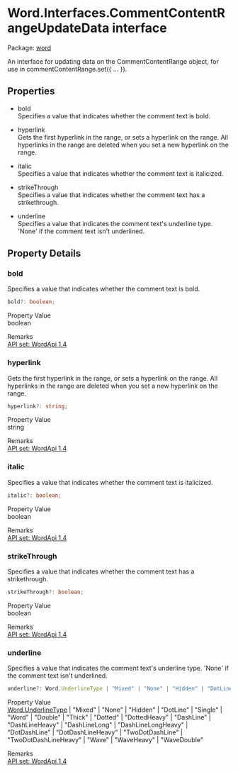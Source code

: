 # Word.Interfaces.CommentContentRangeUpdateData interface

Package: [word](/en-us/javascript/api/word)

An interface for updating data on the CommentContentRange object, for use in commentContentRange.set({ ... }).

## Properties

- bold  
  Specifies a value that indicates whether the comment text is bold.

- hyperlink  
  Gets the first hyperlink in the range, or sets a hyperlink on the range. All hyperlinks in the range are deleted when you set a new hyperlink on the range.

- italic  
  Specifies a value that indicates whether the comment text is italicized.

- strikeThrough  
  Specifies a value that indicates whether the comment text has a strikethrough.

- underline  
  Specifies a value that indicates the comment text's underline type. 'None' if the comment text isn't underlined.

## Property Details

### bold

Specifies a value that indicates whether the comment text is bold.

```typescript
bold?: boolean;
```

Property Value  
boolean

Remarks  
[API set: WordApi 1.4](/en-us/javascript/api/requirement-sets/word/word-api-requirement-sets)

### hyperlink

Gets the first hyperlink in the range, or sets a hyperlink on the range. All hyperlinks in the range are deleted when you set a new hyperlink on the range.

```typescript
hyperlink?: string;
```

Property Value  
string

Remarks  
[API set: WordApi 1.4](/en-us/javascript/api/requirement-sets/word/word-api-requirement-sets)

### italic

Specifies a value that indicates whether the comment text is italicized.

```typescript
italic?: boolean;
```

Property Value  
boolean

Remarks  
[API set: WordApi 1.4](/en-us/javascript/api/requirement-sets/word/word-api-requirement-sets)

### strikeThrough

Specifies a value that indicates whether the comment text has a strikethrough.

```typescript
strikeThrough?: boolean;
```

Property Value  
boolean

Remarks  
[API set: WordApi 1.4](/en-us/javascript/api/requirement-sets/word/word-api-requirement-sets)

### underline

Specifies a value that indicates the comment text's underline type. 'None' if the comment text isn't underlined.

```typescript
underline?: Word.UnderlineType | "Mixed" | "None" | "Hidden" | "DotLine" | "Single" | "Word" | "Double" | "Thick" | "Dotted" | "DottedHeavy" | "DashLine" | "DashLineHeavy" | "DashLineLong" | "DashLineLongHeavy" | "DotDashLine" | "DotDashLineHeavy" | "TwoDotDashLine" | "TwoDotDashLineHeavy" | "Wave" | "WaveHeavy" | "WaveDouble";
```

Property Value  
[Word.UnderlineType](/en-us/javascript/api/word/word.underlinetype) | "Mixed" | "None" | "Hidden" | "DotLine" | "Single" | "Word" | "Double" | "Thick" | "Dotted" | "DottedHeavy" | "DashLine" | "DashLineHeavy" | "DashLineLong" | "DashLineLongHeavy" | "DotDashLine" | "DotDashLineHeavy" | "TwoDotDashLine" | "TwoDotDashLineHeavy" | "Wave" | "WaveHeavy" | "WaveDouble"

Remarks  
[API set: WordApi 1.4](/en-us/javascript/api/requirement-sets/word/word-api-requirement-sets)